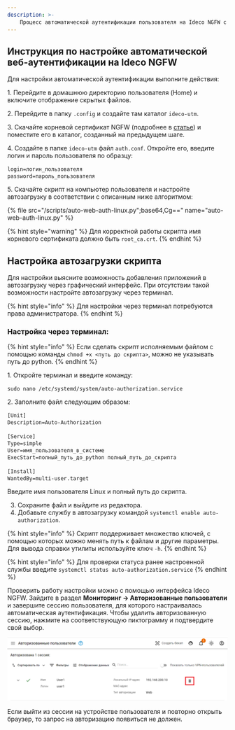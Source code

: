 ```yaml
---
description: >-
    Процесс автоматической аутентификации пользователя на Ideco NGFW с помощью скрипта при входе в систему.
---
```


## Инструкция по настройке автоматической веб-аутентификации на Ideco NGFW

Для настройки автоматической аутентификации выполните действия:

1\. Перейдите в домашнюю директорию пользователя (Home) и включите отображение скрытых файлов.

2\. Перейдите в папку `.config` и создайте там каталог `ideco-utm`.

3\. Скачайте корневой сертификат NGFW (подробнее в [статье](/installation/initial-setup.md)) и поместите его в каталог, созданный на предыдущем шаге.

4\. Создайте в папке `ideco-utm` файл `auth.conf`. Откройте его, введите логин и пароль пользователя по образцу:

```
login=логин_пользователя
password=пароль_пользователя
```

5\. Скачайте скрипт на компьютер пользователя и настройте автозагрузку в соответствии с описанным ниже алгоритмом:

{% file src="/scripts/auto-web-auth-linux.py";base64,Cg==" name="auto-web-auth-linux.py" %}

{% hint style="warning" %}
Для корректной работы скрипта имя корневого сертификата должно быть `root_ca.crt`.
{% endhint %}

## Настройка автозагрузки скрипта
Для настройки выясните возможность добавления приложений в автозагрузку через графический интерфейс. При отсутствии такой возможности настройте автозагрузку через терминал.

{% hint style="info" %}
Для настройки через терминал потребуются права администратора.
{% endhint %}
### Настройка через терминал:

{% hint style="info" %}
Если сделать скрипт исполняемым файлом с помощью команды `chmod +x <путь до скрипта>`, можно не указывать путь до python.
{% endhint %}

1\. Откройте терминал и введите команду:

```
sudo nano /etc/systemd/system/auto-authorization.service
```

2\. Заполните файл следующим образом:

```
[Unit]
Description=Auto-Authorization

[Service]
Type=simple
User=имя_пользователя_в_системе
ExecStart=полный_путь_до_python полный_путь_до_скрипта

[Install]
WantedBy=multi-user.target
```
Введите имя пользователя Linux и полный путь до скрипта.

3. Сохраните файл и выйдите из редактора.
4. Добавьте службу в автозагрузку командой `systemctl enable auto-authorization`.

{% hint style="info" %}
Скрипт поддерживает множество ключей, с помощью которых можно менять путь к файлам и другие параметры. Для вывода справки утилиты используйте ключ `-h`.
{% endhint %}

{% hint style="info" %}
Для проверки статуса ранее настроенной службы введите `systemctl status auto-authorization.service`
{% endhint %}

Проверить работу настройки можно с помощью интерфейса Ideco NGFW. Зайдите в раздел **Мониторинг -> Авторизованные пользователи** и завершите сессию пользователя, для которого настраивалась автоматическая аутентификация. Чтобы удалить авторизованную сессию, нажмите на соответствующую пиктограмму и подтвердите свой выбор. 

![](/.gitbook/assets/linuxauth1.png)

Если выйти из сессии на устройстве пользователя и повторно открыть браузер, то запрос на авторизацию появиться не должен.